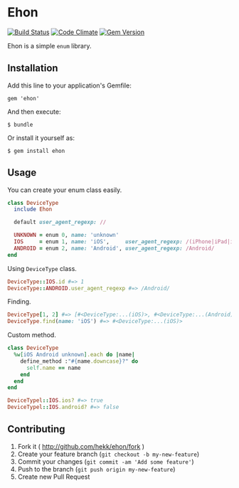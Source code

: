 
# Ehon
[![Build Status](https://travis-ci.org/hekk/ehon.png?branch=master)](https://travis-ci.org/hekk/ehon)
[![Code Climate](https://codeclimate.com/github/hekk/ehon.png)](https://codeclimate.com/github/hekk/ehon)
[![Gem Version](https://badge.fury.io/rb/ehon.png)](http://badge.fury.io/rb/ehon)

Ehon is a simple `enum` library.

## Installation

Add this line to your application's Gemfile:

    gem 'ehon'

And then execute:

    $ bundle

Or install it yourself as:

    $ gem install ehon

## Usage

You can create your enum class easily.

```ruby
class DeviceType
  include Ehon

  default user_agent_regexp: //

  UNKNOWN = enum 0, name: 'unknown'
  IOS     = enum 1, name: 'iOS',     user_agent_regexp: /(iPhone|iPad|iPod)/
  ANDROID = enum 2, name: 'Android', user_agent_regexp: /Android/
end
```

Using `DeviceType` class.

```ruby
DeviceType::IOS.id #=> 1
DeviceType::ANDROID.user_agent_regexp #=> /Android/
```

Finding.

```ruby
DeviceType[1, 2] #=> [#<DeviceType:...(iOS)>, #<DeviceType:...(Android)>]
DeviceType.find(name: 'iOS') #=> #<DeviceType:...(iOS)>
```

Custom method.

```ruby
class DeviceType
  %w[iOS Android unknown].each do |name|
    define_method :"#{name.downcase}?" do
      self.name == name
    end
  end
end
```

```ruby
DeviceTypel::IOS.ios? #=> true
DeviceTypel::IOS.android? #=> false
```

## Contributing

1. Fork it ( http://github.com/hekk/ehon/fork )
2. Create your feature branch (`git checkout -b my-new-feature`)
3. Commit your changes (`git commit -am 'Add some feature'`)
4. Push to the branch (`git push origin my-new-feature`)
5. Create new Pull Request

